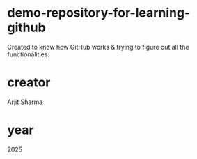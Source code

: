 # demo-repository-for-learning-github
Created to know how GitHub works & trying to figure out all the functionalities.

# creator 
Arjit Sharma

# year
2025